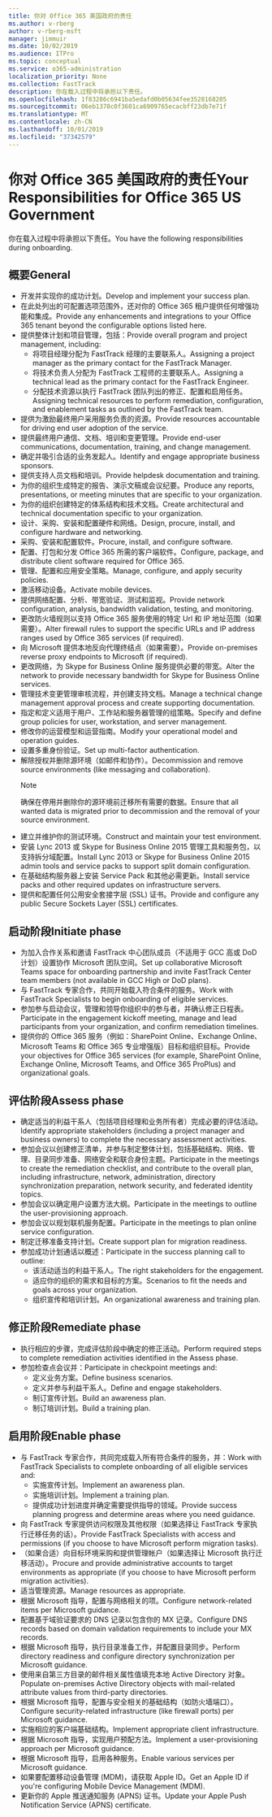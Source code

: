 ```yaml
---
title: 你对 Office 365 美国政府的责任
ms.author: v-rberg
author: v-rberg-msft
manager: jimmuir
ms.date: 10/02/2019
ms.audience: ITPro
ms.topic: conceptual
ms.service: o365-administration
localization_priority: None
ms.collection: FastTrack
description: 你在载入过程中将承担以下责任。
ms.openlocfilehash: 1f83286c6941ba5edafd0b05634fee3528168205
ms.sourcegitcommit: 06eb1378c0f3601ca6909765ecacbff23db7e71f
ms.translationtype: MT
ms.contentlocale: zh-CN
ms.lasthandoff: 10/01/2019
ms.locfileid: "37342579"
---
```

# <a name="your-responsibilities-for-office-365-us-government"></a><span data-ttu-id="22209-103">你对 Office 365 美国政府的责任</span><span class="sxs-lookup"><span data-stu-id="22209-103">Your Responsibilities for Office 365 US Government</span></span>

<span data-ttu-id="22209-104">你在载入过程中将承担以下责任。</span><span class="sxs-lookup"><span data-stu-id="22209-104">You have the following responsibilities during onboarding.</span></span>
  
## <a name="general"></a><span data-ttu-id="22209-105">概要</span><span class="sxs-lookup"><span data-stu-id="22209-105">General</span></span>

- <span data-ttu-id="22209-106">开发并实现你的成功计划。</span><span class="sxs-lookup"><span data-stu-id="22209-106">Develop and implement your success plan.</span></span>   
- <span data-ttu-id="22209-107">在此处列出的可配置选项范围外，还对你的 Office 365 租户提供任何增强功能和集成。</span><span class="sxs-lookup"><span data-stu-id="22209-107">Provide any enhancements and integrations to your Office 365 tenant beyond the configurable options listed here.</span></span>    
- <span data-ttu-id="22209-108">提供整体计划和项目管理，包括：</span><span class="sxs-lookup"><span data-stu-id="22209-108">Provide overall program and project management, including:</span></span>     
  - <span data-ttu-id="22209-109">将项目经理分配为 FastTrack 经理的主要联系人。</span><span class="sxs-lookup"><span data-stu-id="22209-109">Assigning a project manager as the primary contact for the FastTrack Manager.</span></span>   
  - <span data-ttu-id="22209-110">将技术负责人分配为 FastTrack 工程师的主要联系人。</span><span class="sxs-lookup"><span data-stu-id="22209-110">Assigning a technical lead as the primary contact for the FastTrack Engineer.</span></span>  
  - <span data-ttu-id="22209-111">分配技术资源以执行 FastTrack 团队列出的修正、配置和启用任务。</span><span class="sxs-lookup"><span data-stu-id="22209-111">Assigning technical resources to perform remediation, configuration, and enablement tasks as outlined by the FastTrack team.</span></span>   
- <span data-ttu-id="22209-112">提供为激励最终用户采用服务负责的资源。</span><span class="sxs-lookup"><span data-stu-id="22209-112">Provide resources accountable for driving end user adoption of the service.</span></span>    
- <span data-ttu-id="22209-113">提供最终用户通信、文档、培训和变更管理。</span><span class="sxs-lookup"><span data-stu-id="22209-113">Provide end-user communications, documentation, training, and change management.</span></span>    
- <span data-ttu-id="22209-114">确定并吸引合适的业务发起人。</span><span class="sxs-lookup"><span data-stu-id="22209-114">Identify and engage appropriate business sponsors.</span></span>     
- <span data-ttu-id="22209-115">提供支持人员文档和培训。</span><span class="sxs-lookup"><span data-stu-id="22209-115">Provide helpdesk documentation and training.</span></span>     
- <span data-ttu-id="22209-116">为你的组织生成特定的报告、演示文稿或会议纪要。</span><span class="sxs-lookup"><span data-stu-id="22209-116">Produce any reports, presentations, or meeting minutes that are specific to your organization.</span></span>     
- <span data-ttu-id="22209-117">为你的组织创建特定的体系结构和技术文档。</span><span class="sxs-lookup"><span data-stu-id="22209-117">Create architectural and technical documentation specific to your organization.</span></span>     
- <span data-ttu-id="22209-118">设计、采购、安装和配置硬件和网络。</span><span class="sxs-lookup"><span data-stu-id="22209-118">Design, procure, install, and configure hardware and networking.</span></span>    
- <span data-ttu-id="22209-119">采购、安装和配置软件。</span><span class="sxs-lookup"><span data-stu-id="22209-119">Procure, install, and configure software.</span></span>     
- <span data-ttu-id="22209-120">配置、打包和分发 Office 365 所需的客户端软件。</span><span class="sxs-lookup"><span data-stu-id="22209-120">Configure, package, and distribute client software required for Office 365.</span></span>    
- <span data-ttu-id="22209-121">管理、配置和应用安全策略。</span><span class="sxs-lookup"><span data-stu-id="22209-121">Manage, configure, and apply security policies.</span></span>    
- <span data-ttu-id="22209-122">激活移动设备。</span><span class="sxs-lookup"><span data-stu-id="22209-122">Activate mobile devices.</span></span>    
- <span data-ttu-id="22209-123">提供网络配置、分析、带宽验证、测试和监视。</span><span class="sxs-lookup"><span data-stu-id="22209-123">Provide network configuration, analysis, bandwidth validation, testing, and monitoring.</span></span> 
- <span data-ttu-id="22209-124">更改防火墙规则以支持 Office 365 服务使用的特定 Url 和 IP 地址范围（如果需要）。</span><span class="sxs-lookup"><span data-stu-id="22209-124">Alter firewall rules to support the specific URLs and IP address ranges used by Office 365 services (if required).</span></span>
- <span data-ttu-id="22209-125">向 Microsoft 提供本地反向代理终结点（如果需要）。</span><span class="sxs-lookup"><span data-stu-id="22209-125">Provide on-premises reverse proxy endpoints to Microsoft (if required).</span></span>     
- <span data-ttu-id="22209-126">更改网络，为 Skype for Business Online 服务提供必要的带宽。</span><span class="sxs-lookup"><span data-stu-id="22209-126">Alter the network to provide necessary bandwidth for Skype for Business Online services.</span></span>   
- <span data-ttu-id="22209-127">管理技术变更管理审核流程，并创建支持文档。</span><span class="sxs-lookup"><span data-stu-id="22209-127">Manage a technical change management approval process and create supporting documentation.</span></span>    
- <span data-ttu-id="22209-128">指定和定义适用于用户、工作站和服务器管理的组策略。</span><span class="sxs-lookup"><span data-stu-id="22209-128">Specify and define group policies for user, workstation, and server management.</span></span>    
- <span data-ttu-id="22209-129">修改你的运营模型和运营指南。</span><span class="sxs-lookup"><span data-stu-id="22209-129">Modify your operational model and operation guides.</span></span>   
- <span data-ttu-id="22209-130">设置多重身份验证。</span><span class="sxs-lookup"><span data-stu-id="22209-130">Set up multi-factor authentication.</span></span>   
- <span data-ttu-id="22209-131">解除授权并删除源环境（如邮件和协作）。</span><span class="sxs-lookup"><span data-stu-id="22209-131">Decommission and remove source environments (like messaging and collaboration).</span></span> 
    > [!NOTE]
    > <span data-ttu-id="22209-132">确保在停用并删除你的源环境前迁移所有需要的数据。</span><span class="sxs-lookup"><span data-stu-id="22209-132">Ensure that all wanted data is migrated prior to decommission and the removal of your source environment.</span></span>   
- <span data-ttu-id="22209-133">建立并维护你的测试环境。</span><span class="sxs-lookup"><span data-stu-id="22209-133">Construct and maintain your test environment.</span></span>  
- <span data-ttu-id="22209-134">安装 Lync 2013 或 Skype for Business Online 2015 管理工具和服务包，以支持拆分域配置。</span><span class="sxs-lookup"><span data-stu-id="22209-134">Install Lync 2013 or Skype for Business Online 2015 admin tools and service packs to support split domain configuration.</span></span>    
- <span data-ttu-id="22209-135">在基础结构服务器上安装 Service Pack 和其他必需更新。</span><span class="sxs-lookup"><span data-stu-id="22209-135">Install service packs and other required updates on infrastructure servers.</span></span>     
- <span data-ttu-id="22209-136">提供和配置任何公用安全套接字层 (SSL) 证书。</span><span class="sxs-lookup"><span data-stu-id="22209-136">Provide and configure any public Secure Sockets Layer (SSL) certificates.</span></span> 
    
## <a name="initiate-phase"></a><span data-ttu-id="22209-137">启动阶段</span><span class="sxs-lookup"><span data-stu-id="22209-137">Initiate phase</span></span>

- <span data-ttu-id="22209-138">为加入合作关系和邀请 FastTrack 中心团队成员（不适用于 GCC 高或 DoD 计划）设置协作 Microsoft 团队空间。</span><span class="sxs-lookup"><span data-stu-id="22209-138">Set up collaborative Microsoft Teams space for onboarding partnership and invite FastTrack Center team members (not available in GCC High or DoD plans).</span></span>   
- <span data-ttu-id="22209-139">与 FastTrack 专家合作，共同开始载入符合条件的服务。</span><span class="sxs-lookup"><span data-stu-id="22209-139">Work with FastTrack Specialists to begin onboarding of eligible services.</span></span>    
- <span data-ttu-id="22209-140">参加参与启动会议，管理和领导你组织中的参与者，并确认修正日程表。</span><span class="sxs-lookup"><span data-stu-id="22209-140">Participate in the engagement kickoff meeting, manage and lead participants from your organization, and confirm remediation timelines.</span></span>    
- <span data-ttu-id="22209-141">提供你的 Office 365 服务（例如：SharePoint Online、Exchange Online、Microsoft Teams 和 Office 365 专业增强版）目标和组织目标。</span><span class="sxs-lookup"><span data-stu-id="22209-141">Provide your objectives for Office 365 services (for example, SharePoint Online, Exchange Online, Microsoft Teams, and Office 365 ProPlus) and organizational goals.</span></span>
    
## <a name="assess-phase"></a><span data-ttu-id="22209-142">评估阶段</span><span class="sxs-lookup"><span data-stu-id="22209-142">Assess phase</span></span>

- <span data-ttu-id="22209-143">确定适当的利益干系人（包括项目经理和业务所有者）完成必要的评估活动。</span><span class="sxs-lookup"><span data-stu-id="22209-143">Identify appropriate stakeholders (including a project manager and business owners) to complete the necessary assessment activities.</span></span>    
- <span data-ttu-id="22209-144">参加会议以创建修正清单，并参与制定整体计划，包括基础结构、网络、管理、目录同步准备、网络安全和联合身份主题。</span><span class="sxs-lookup"><span data-stu-id="22209-144">Participate in the meetings to create the remediation checklist, and contribute to the overall plan, including infrastructure, network, administration, directory synchronization preparation, network security, and federated identity topics.</span></span> 
- <span data-ttu-id="22209-145">参加会议以确定用户设置方法大纲。</span><span class="sxs-lookup"><span data-stu-id="22209-145">Participate in the meetings to outline the user-provisioning approach.</span></span>     
- <span data-ttu-id="22209-146">参加会议以规划联机服务配置。</span><span class="sxs-lookup"><span data-stu-id="22209-146">Participate in the meetings to plan online service configuration.</span></span>    
- <span data-ttu-id="22209-147">制定迁移准备支持计划。</span><span class="sxs-lookup"><span data-stu-id="22209-147">Create support plan for migration readiness.</span></span>    
- <span data-ttu-id="22209-148">参加成功计划通话以概述：</span><span class="sxs-lookup"><span data-stu-id="22209-148">Participate in the success planning call to outline:</span></span>   
  - <span data-ttu-id="22209-149">该活动适当的利益干系人。</span><span class="sxs-lookup"><span data-stu-id="22209-149">The right stakeholders for the engagement.</span></span>   
  - <span data-ttu-id="22209-150">适应你的组织的需求和目标的方案。</span><span class="sxs-lookup"><span data-stu-id="22209-150">Scenarios to fit the needs and goals across your organization.</span></span>   
  - <span data-ttu-id="22209-151">组织宣传和培训计划。</span><span class="sxs-lookup"><span data-stu-id="22209-151">An organizational awareness and training plan.</span></span>
    
## <a name="remediate-phase"></a><span data-ttu-id="22209-152">修正阶段</span><span class="sxs-lookup"><span data-stu-id="22209-152">Remediate phase</span></span>

- <span data-ttu-id="22209-153">执行相应的步骤，完成评估阶段中确定的修正活动。</span><span class="sxs-lookup"><span data-stu-id="22209-153">Perform required steps to complete remediation activities identified in the Assess phase.</span></span>  
- <span data-ttu-id="22209-154">参加检查点会议并：</span><span class="sxs-lookup"><span data-stu-id="22209-154">Participate in checkpoint meetings and:</span></span>   
  - <span data-ttu-id="22209-155">定义业务方案。</span><span class="sxs-lookup"><span data-stu-id="22209-155">Define business scenarios.</span></span>  
  - <span data-ttu-id="22209-156">定义并参与利益干系人。</span><span class="sxs-lookup"><span data-stu-id="22209-156">Define and engage stakeholders.</span></span>  
  - <span data-ttu-id="22209-157">制订宣传计划。</span><span class="sxs-lookup"><span data-stu-id="22209-157">Build an awareness plan.</span></span> 
  - <span data-ttu-id="22209-158">制订培训计划。</span><span class="sxs-lookup"><span data-stu-id="22209-158">Build a training plan.</span></span>
    
## <a name="enable-phase"></a><span data-ttu-id="22209-159">启用阶段</span><span class="sxs-lookup"><span data-stu-id="22209-159">Enable phase</span></span>

- <span data-ttu-id="22209-160">与 FastTrack 专家合作，共同完成载入所有符合条件的服务，并：</span><span class="sxs-lookup"><span data-stu-id="22209-160">Work with FastTrack Specialists to complete onboarding of all eligible services and:</span></span>  
  - <span data-ttu-id="22209-161">实施宣传计划。</span><span class="sxs-lookup"><span data-stu-id="22209-161">Implement an awareness plan.</span></span>   
  - <span data-ttu-id="22209-162">实施培训计划。</span><span class="sxs-lookup"><span data-stu-id="22209-162">Implement a training plan.</span></span>   
  - <span data-ttu-id="22209-163">提供成功计划进度并确定需要提供指导的领域。</span><span class="sxs-lookup"><span data-stu-id="22209-163">Provide success planning progress and determine areas where you need guidance.</span></span>  
- <span data-ttu-id="22209-164">向 FastTrack 专家提供访问权限及其他权限（如果选择让 FastTrack 专家执行迁移任务的话）。</span><span class="sxs-lookup"><span data-stu-id="22209-164">Provide FastTrack Specialists with access and permissions (if you choose to have Microsoft perform migration tasks).</span></span>   
- <span data-ttu-id="22209-165">（如果合适）向目标环境采购和提供管理帐户（如果选择让 Microsoft 执行迁移活动）。</span><span class="sxs-lookup"><span data-stu-id="22209-165">Procure and provide administrative accounts to target environments as appropriate (if you choose to have Microsoft perform migration activities).</span></span>    
- <span data-ttu-id="22209-166">适当管理资源。</span><span class="sxs-lookup"><span data-stu-id="22209-166">Manage resources as appropriate.</span></span>     
- <span data-ttu-id="22209-167">根据 Microsoft 指导，配置与网络相关的项。</span><span class="sxs-lookup"><span data-stu-id="22209-167">Configure network-related items per Microsoft guidance.</span></span>    
- <span data-ttu-id="22209-168">配置基于域验证要求的 DNS 记录以包含你的 MX 记录。</span><span class="sxs-lookup"><span data-stu-id="22209-168">Configure DNS records based on domain validation requirements to include your MX records.</span></span>    
- <span data-ttu-id="22209-169">根据 Microsoft 指导，执行目录准备工作，并配置目录同步。</span><span class="sxs-lookup"><span data-stu-id="22209-169">Perform directory readiness and configure directory synchronization per Microsoft guidance.</span></span>   
- <span data-ttu-id="22209-170">使用来自第三方目录的邮件相关属性值填充本地 Active Directory 对象。</span><span class="sxs-lookup"><span data-stu-id="22209-170">Populate on-premises Active Directory objects with mail-related attribute values from third-party directories.</span></span>    
- <span data-ttu-id="22209-171">根据 Microsoft 指导，配置与安全相关的基础结构（如防火墙端口）。</span><span class="sxs-lookup"><span data-stu-id="22209-171">Configure security-related infrastructure (like firewall ports) per Microsoft guidance.</span></span>    
- <span data-ttu-id="22209-172">实施相应的客户端基础结构。</span><span class="sxs-lookup"><span data-stu-id="22209-172">Implement appropriate client infrastructure.</span></span>   
- <span data-ttu-id="22209-173">根据 Microsoft 指导，实现用户预配方法。</span><span class="sxs-lookup"><span data-stu-id="22209-173">Implement a user-provisioning approach per Microsoft guidance.</span></span>    
- <span data-ttu-id="22209-174">根据 Microsoft 指导，启用各种服务。</span><span class="sxs-lookup"><span data-stu-id="22209-174">Enable various services per Microsoft guidance.</span></span>    
- <span data-ttu-id="22209-175">如果要配置移动设备管理 (MDM)，请获取 Apple ID。</span><span class="sxs-lookup"><span data-stu-id="22209-175">Get an Apple ID if you're configuring Mobile Device Management (MDM).</span></span>   
- <span data-ttu-id="22209-176">更新你的 Apple 推送通知服务 (APNS) 证书。</span><span class="sxs-lookup"><span data-stu-id="22209-176">Update your Apple Push Notification Service (APNS) certificate.</span></span>
    

  

